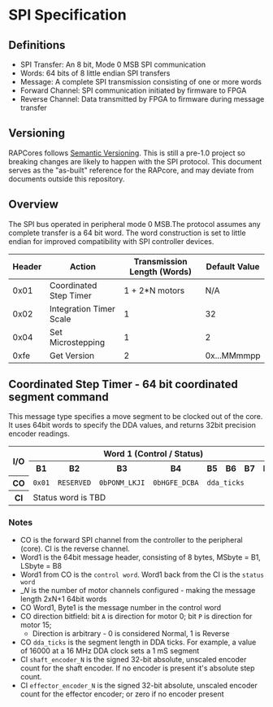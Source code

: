 # SPI Specification

## Definitions

- SPI Transfer: An 8 bit, Mode 0 MSB SPI communication
- Words: 64 bits of 8 little endian SPI transfers
- Message: A complete SPI transmission consisting of one or more words
- Forward Channel: SPI communication initiated by firmware to FPGA
- Reverse Channel: Data transmitted by FPGA to firmware during message transfer

## Versioning

RAPCores follows [Semantic Versioning](https://semver.org/). This is still a pre-1.0
project so breaking changes are likely to happen with the SPI protocol. This document
serves as the "as-built" reference for the RAPcore, and may deviate from documents outside
this repository.

## Overview

The SPI bus operated in peripheral mode 0 MSB.The protocol assumes any complete transfer is
a 64 bit word. The word construction is set to little endian for improved compatibility with
SPI controller devices.


| Header                | Action                  | Transmission Length (Words) | Default Value |
|-----------------------|-------------------------|-----------------------------|---------------|
| 0x01                  | Coordinated Step Timer  | 1 + 2*N motors              | N/A           |
| 0x02                  | Integration Timer Scale | 1                           | 32            |
| 0x04                  | Set Microstepping       | 1                           | 2             |
| 0xfe                  | Get Version             | 2                           | 0x...MMmmpp   |


## Coordinated Step Timer - 64 bit coordinated segment command
This message type specifies a move segment to be clocked out of the core. It uses 64bit words to specify the DDA values, and returns 32bit precision encoder readings.

<table>
<tr>
<th rowspan="2">I/O</th>
<th colspan="8">Word 1 (Control / Status)</th>
<th colspan="8">Words 2,4,6,etc.</th>
<th colspan="8">Words 3,5,7,etc.</th>
</tr>
<tr>
<th>B1</th> <th>B2</th> <th>B3</th> <th>B4</th> <th>B5</th> <th>B6</th> <th>B7</th> <th>B8</th>
<th>B1</th> <th>B2</th> <th>B3</th> <th>B4</th> <th>B5</th> <th>B6</th> <th>B7</th> <th>B8</th>
<th>B1</th> <th>B2</th> <th>B3</th> <th>B4</th> <th>B5</th> <th>B6</th> <th>B7</th> <th>B8</th>
</tr>

<!-- left header-->
<tr><th>CO</th>

<!-- word 1-->
<td><code>0x01</code></td>
<td><code>RESERVED</code></td>
<td><code>0bPONM_LKJI</code></td>
<td><code>0bHGFE_DCBA</code></td>
<td colspan="4"><code>dda_ticks</code></td>

<!-- word 2-->
<td colspan="8"><code>substep_increment_<i>N</i></code></td>

<!-- word 3-->
<td colspan="8"><code>substep_increment_increment_<i>N</i></code></td>
</tr>

<tr>
<!-- left header-->
<th>CI</th>

<!-- word 1-->
<td colspan="8">Status word is TBD</td>

<!-- word 2-->
<td colspan="4"></td>
<td colspan="4"><code>shaft_encoder_<i>N</i></code></td>

<!-- word 3-->
<td colspan="4"></td>
<td colspan="4"><code>effector_encoder_<i>N</i></code></td>

</tr>
</table>

### Notes
- CO is the forward SPI channel from the controller to the peripheral (core). CI is the reverse channel.
- Word1 is the 64bit message header, consisting of 8 bytes, MSbyte = B1, LSbyte = B8
- Word1 from CO is the `control word`. Word1 back from the CI is the `status word`
- __N_ is the number of motor channels configured - making the message length 2xN+1 64bit words
- CO Word1, Byte1 is the message number in the control word
- CO direction bitfield: bit `A` is direction for motor 0; bit `P` is direction for motor 15;
  - Direction is arbitrary - 0 is considered Normal, 1 is Reverse
- CO `dda_ticks` is the segment length in DDA ticks. For example, a value of 16000 at a 16 MHz DDA clock sets a 1 mS segment
- CI `shaft_encoder_N` is the signed 32-bit absolute, unscaled encoder count for the shaft encoder. If no encoder is present it's absolute step count.
- CI `effector_encoder_N` is the signed 32-bit absolute, unscaled encoder count for the effector encoder; or zero if no encoder present
